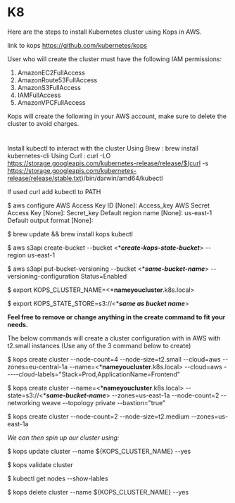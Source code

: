 # K8

Here are the steps to install Kubernetes cluster using Kops in AWS.

link to kops https://github.com/kubernetes/kops

User who will create the cluster must have the following IAM permissions:
1. AmazonEC2FullAccess
2. AmazonRoute53FullAccess
3. AmazonS3FullAccess
4. IAMFullAccess
5. AmazonVPCFullAccess

Kops will create the following in your AWS account, make sure to delete the cluster to avoid charges.

#
#
#
#
#

Install kubectl to interact with the cluster
Using Brew : brew install kubernetes-cli
Using Curl : curl -LO https://storage.googleapis.com/kubernetes-release/release/$(curl -s https://storage.googleapis.com/kubernetes-release/release/stable.txt)/bin/darwin/amd64/kubectl

 If used curl add kubectl to PATH  

$ aws configure
AWS Access Key ID [None]: Access_key
AWS Secret Access Key [None]: Secret_key
Default region name [None]: us-east-1
Default output format [None]:

$ brew update && brew install kops kubectl

$ aws s3api create-bucket --bucket <****create-kops-state-bucket***> --region us-east-1

$ aws s3api put-bucket-versioning --bucket <****same-bucket-name***>  --versioning-configuration Status=Enabled

$ export KOPS_CLUSTER_NAME=<*****nameyoucluster****.k8s.local>

$ export KOPS_STATE_STORE=s3://<****same as bucket name***>

**Feel free to remove or change anything in the create command to fit your needs.**

The below commands will create a cluster configuration with in AWS with t2.small instances (Use any of the 3 command below to create)

$ kops create cluster --node-count=4 --node-size=t2.small --cloud=aws --zones=eu-central-1a --name=<*****nameyoucluster****.k8s.local> --cloud=aws -----cloud-labels="Stack=Prod,ApplicationName=Frontend"

$ kops create cluster --name=<*****nameyoucluster****.k8s.local> --state=s3://<****same-bucket-name***> --zones=us-east-1a --node-count=2 --networking weave --topology private --bastion="true"

$ kops create cluster --node-count=2 --node-size=t2.medium --zones=us-east-1a

*We can then spin up our cluster using:*

$ kops update cluster --name ${KOPS_CLUSTER_NAME} --yes

$ kops validate cluster

$ kubectl get nodes --show-lables

$ kops delete cluster --name ${KOPS_CLUSTER_NAME} --yes
